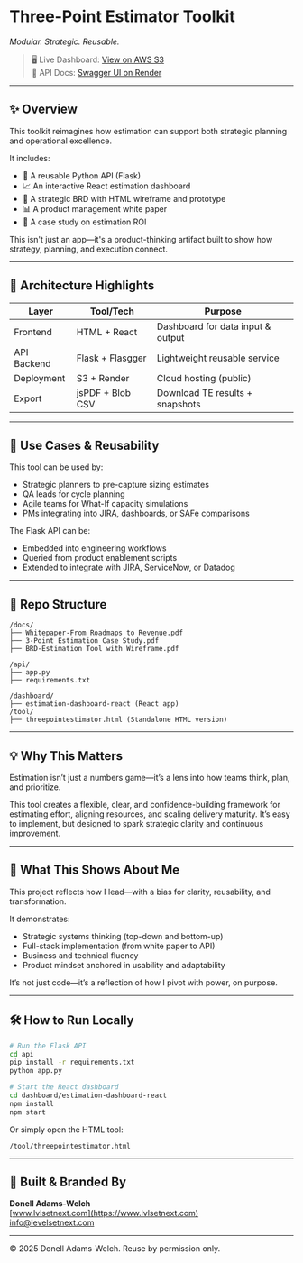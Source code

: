 # Three-Point Estimator Toolkit  
*Modular. Strategic. Reusable.*

> 🖥️ Live Dashboard: [View on AWS S3](http://your-s3-url.com)  
> 🔗 API Docs: [Swagger UI on Render](https://three-point-api.onrender.com/apidocs/)

---

## ✨ Overview

This toolkit reimagines how estimation can support both strategic planning and operational excellence.

It includes:
- 🔧 A reusable Python API (Flask)
- 📈 An interactive React estimation dashboard
- 📝 A strategic BRD with HTML wireframe and prototype
- 📊 A product management white paper
- 🧠 A case study on estimation ROI

This isn't just an app—it's a product-thinking artifact built to show how strategy, planning, and execution connect.

---

## 🚀 Architecture Highlights

| Layer        | Tool/Tech         | Purpose                            |
|--------------|-------------------|------------------------------------|
| Frontend     | HTML + React      | Dashboard for data input & output |
| API Backend  | Flask + Flasgger  | Lightweight reusable service       |
| Deployment   | S3 + Render       | Cloud hosting (public)             |
| Export       | jsPDF + Blob CSV  | Download TE results + snapshots    |

---

## 🧩 Use Cases & Reusability

This tool can be used by:
- Strategic planners to pre-capture sizing estimates
- QA leads for cycle planning
- Agile teams for What-If capacity simulations
- PMs integrating into JIRA, dashboards, or SAFe comparisons

The Flask API can be:
- Embedded into engineering workflows
- Queried from product enablement scripts
- Extended to integrate with JIRA, ServiceNow, or Datadog

---

## 📁 Repo Structure

```
/docs/
├── Whitepaper-From Roadmaps to Revenue.pdf
├── 3-Point Estimation Case Study.pdf
├── BRD-Estimation Tool with Wireframe.pdf

/api/
├── app.py
├── requirements.txt

/dashboard/
├── estimation-dashboard-react (React app)
/tool/
├── threepointestimator.html (Standalone HTML version)
```

---

## 💡 Why This Matters

Estimation isn’t just a numbers game—it’s a lens into how teams think, plan, and prioritize.

This tool creates a flexible, clear, and confidence-building framework for estimating effort, aligning resources, and scaling delivery maturity. It’s easy to implement, but designed to spark strategic clarity and continuous improvement.

---

## 🧠 What This Shows About Me

This project reflects how I lead—with a bias for clarity, reusability, and transformation.

It demonstrates:
- Strategic systems thinking (top-down and bottom-up)
- Full-stack implementation (from white paper to API)
- Business and technical fluency
- Product mindset anchored in usability and adaptability

It’s not just code—it’s a reflection of how I pivot with power, on purpose.

---

## 🛠️ How to Run Locally

```bash
# Run the Flask API
cd api
pip install -r requirements.txt
python app.py

# Start the React dashboard
cd dashboard/estimation-dashboard-react
npm install
npm start
```

Or simply open the HTML tool:
```
/tool/threepointestimator.html
```

---

## 🪪 Built & Branded By  
**Donell Adams-Welch**  
[www.lvlsetnext.com](https://www.lvlsetnext.com)  
info@levelsetnext.com

---

© 2025 Donell Adams-Welch. Reuse by permission only.


